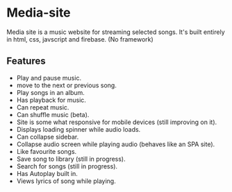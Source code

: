 # Media-site

Media site is a music website for streaming selected songs. It's built entirely in html, css, javscript and firebase. (No framework)

## Features

- Play and pause music.
- move to the next or previous song.
- Play songs in an album.
- Has playback for music.
- Can repeat music.
- Can shuffle music (beta).
- Site is some what responsive for mobile devices (still improving on it).
- Displays loading spinner while audio loads.
- Can collapse sidebar.
- Collapse audio screen while playing audio (behaves like an SPA site).
- Like favourite songs.
- Save song to library (still in progress).
- Search for songs (still in progress).
- Has Autoplay built in.
- Views lyrics of song while playing.

